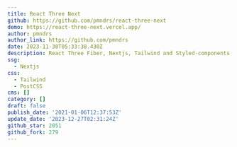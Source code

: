 ```yaml
---
title: React Three Next
github: https://github.com/pmndrs/react-three-next
demo: https://react-three-next.vercel.app/
author: pmndrs
author_link: https://github.com/pmndrs
date: 2023-11-30T05:33:38.430Z
description: React Three Fiber, Nextjs, Tailwind and Styled-components starter
ssg:
  - Nextjs
css:
  - Tailwind
  - PostCSS
cms: []
category: []
draft: false
publish_date: '2021-01-06T12:37:53Z'
update_date: '2023-12-27T02:31:24Z'
github_star: 2051
github_fork: 279
---
```

